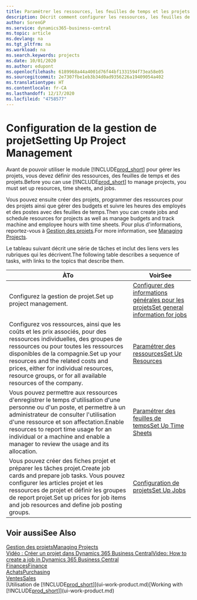 ```yaml
---
title: Paramétrer les ressources, les feuilles de temps et les projets| Microsoft Docs
description: Décrit comment configurer les ressources, les feuilles de temps et les projets pour la gestion des projets.
author: SorenGP
ms.service: dynamics365-business-central
ms.topic: article
ms.devlang: na
ms.tgt_pltfrm: na
ms.workload: na
ms.search.keywords: projects
ms.date: 10/01/2020
ms.author: edupont
ms.openlocfilehash: 6189968a44a4001d76f44bf1331594f73ea58e05
ms.sourcegitcommit: 2e7307fbe1eb3b34d0ad9356226a19409054a402
ms.translationtype: HT
ms.contentlocale: fr-CA
ms.lasthandoff: 12/17/2020
ms.locfileid: "4758577"
---
```

# <a name="setting-up-project-management"></a><span data-ttu-id="85b60-103">Configuration de la gestion de projet</span><span class="sxs-lookup"><span data-stu-id="85b60-103">Setting Up Project Management</span></span>
<span data-ttu-id="85b60-104">Avant de pouvoir utiliser le module [!INCLUDE[prod_short](includes/prod_short.md)] pour gérer les projets, vous devez définir des ressources, des feuilles de temps et des projets.</span><span class="sxs-lookup"><span data-stu-id="85b60-104">Before you can use [!INCLUDE[prod_short](includes/prod_short.md)] to manage projects, you must set up resources, time sheets, and jobs.</span></span>

<span data-ttu-id="85b60-105">Vous pouvez ensuite créer des projets, programmer des ressources pour des projets ainsi que gérer des budgets et suivre les heures des employés et des postes avec des feuilles de temps.</span><span class="sxs-lookup"><span data-stu-id="85b60-105">Then you can create jobs and schedule resources for projects as well as manage budgets and track machine and employee hours with time sheets.</span></span> <span data-ttu-id="85b60-106">Pour plus d'informations, reportez-vous à [Gestion des projets](projects-manage-projects.md).</span><span class="sxs-lookup"><span data-stu-id="85b60-106">For more information, see [Managing Projects](projects-manage-projects.md).</span></span>  

<span data-ttu-id="85b60-107">Le tableau suivant décrit une série de tâches et inclut des liens vers les rubriques qui les décrivent.</span><span class="sxs-lookup"><span data-stu-id="85b60-107">The following table describes a sequence of tasks, with links to the topics that describe them.</span></span>

| <span data-ttu-id="85b60-108">À</span><span class="sxs-lookup"><span data-stu-id="85b60-108">To</span></span> | <span data-ttu-id="85b60-109">Voir</span><span class="sxs-lookup"><span data-stu-id="85b60-109">See</span></span> |
| --- | --- |
| <span data-ttu-id="85b60-110">Configurez la gestion de projet.</span><span class="sxs-lookup"><span data-stu-id="85b60-110">Set up project management.</span></span>|[<span data-ttu-id="85b60-111">Configurer des informations générales pour les projets</span><span class="sxs-lookup"><span data-stu-id="85b60-111">Set general information for jobs</span></span>](projects-how-setup-jobs.md#to-set-general-information-for-jobs)|
| <span data-ttu-id="85b60-112">Configurez vos ressources, ainsi que les coûts et les prix associés, pour des ressources individuelles, des groupes de ressources ou pour toutes les ressources disponibles de la compagnie.</span><span class="sxs-lookup"><span data-stu-id="85b60-112">Set up your resources and the related costs and prices, either for individual resources, resource groups, or for all available resources of the company.</span></span> |[<span data-ttu-id="85b60-113">Paramétrer des ressources</span><span class="sxs-lookup"><span data-stu-id="85b60-113">Set Up Resources</span></span>](projects-how-setup-resources.md) |
| <span data-ttu-id="85b60-114">Vous pouvez permettre aux ressources d'enregistrer le temps d'utilisation d'une personne ou d'un poste, et permettre à un administrateur de consulter l'utilisation d'une ressource et son affectation.</span><span class="sxs-lookup"><span data-stu-id="85b60-114">Enable resources to report time usage for an individual or a machine and enable a manager to review the usage and its allocation.</span></span> |[<span data-ttu-id="85b60-115">Paramétrer des feuilles de temps</span><span class="sxs-lookup"><span data-stu-id="85b60-115">Set Up Time Sheets</span></span>](projects-how-setup-time-sheets.md) |
| <span data-ttu-id="85b60-116">Vous pouvez créer des fiches projet et préparer les tâches projet.</span><span class="sxs-lookup"><span data-stu-id="85b60-116">Create job cards and prepare job tasks.</span></span> <span data-ttu-id="85b60-117">Vous pouvez configurer les articles projet et les ressources de projet et définir les groupes de report projet.</span><span class="sxs-lookup"><span data-stu-id="85b60-117">Set up prices for job items and job resources and define job posting groups.</span></span> |[<span data-ttu-id="85b60-118">Configuration de projets</span><span class="sxs-lookup"><span data-stu-id="85b60-118">Set Up Jobs</span></span>](projects-how-setup-jobs.md) |

## <a name="see-also"></a><span data-ttu-id="85b60-119">Voir aussi</span><span class="sxs-lookup"><span data-stu-id="85b60-119">See Also</span></span>

[<span data-ttu-id="85b60-120">Gestion des projets</span><span class="sxs-lookup"><span data-stu-id="85b60-120">Managing Projects</span></span>](projects-manage-projects.md)  
[<span data-ttu-id="85b60-121">Vidéo : Créer un projet dans Dynamics 365 Business Central</span><span class="sxs-lookup"><span data-stu-id="85b60-121">Video: How to create a job in Dynamics 365 Business Central</span></span>](https://www.youtube.com/watch?v=VqaPWr7BWmw)  
[<span data-ttu-id="85b60-122">Finances</span><span class="sxs-lookup"><span data-stu-id="85b60-122">Finance</span></span>](finance.md)  
[<span data-ttu-id="85b60-123">Achats</span><span class="sxs-lookup"><span data-stu-id="85b60-123">Purchasing</span></span>](purchasing-manage-purchasing.md)  
[<span data-ttu-id="85b60-124">Ventes</span><span class="sxs-lookup"><span data-stu-id="85b60-124">Sales</span></span>](sales-manage-sales.md)  
<span data-ttu-id="85b60-125">[Utilisation de [!INCLUDE[prod_short](includes/prod_short.md)]](ui-work-product.md)</span><span class="sxs-lookup"><span data-stu-id="85b60-125">[Working with [!INCLUDE[prod_short](includes/prod_short.md)]](ui-work-product.md)</span></span>  
